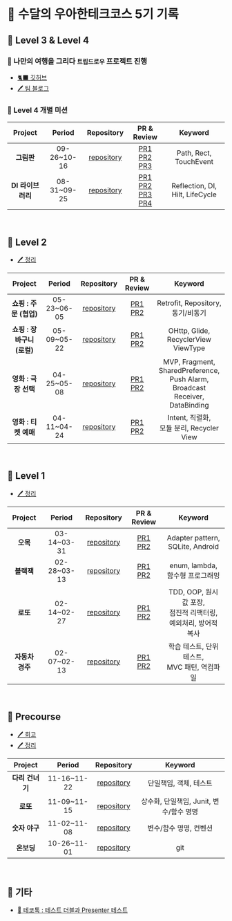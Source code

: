 # 🦦 수달의 우아한테크코스 5기 기록

## 📘 Level 3 & Level 4

### 🚩 나만의 여행을 그리다 `트립드로우` 프로젝트 진행   
- [🐈‍⬛ 깃허브](https://github.com/woowacourse-teams/2023-trip-draw)   
- [🖊️ 팀 블로그](https://tripdraw.blog/archive)

### 📌 Level 4 개별 미션

| Project | Period | Repository | PR & Review | Keyword |
|:-----:|:-----:|:---:|:---:|:---:|
|**그림판**|09-26~10-16|[repository](https://github.com/otter66/android-paint)|[PR1](https://github.com/woowacourse/android-paint/pull/24) <br> [PR2](https://github.com/woowacourse/android-paint/pull/39) <br> [PR3](https://github.com/woowacourse/android-paint/pull/68)|Path, Rect, TouchEvent|
|**DI 라이브러리**|08-31~09-25|[repository](https://github.com/otter66/android-di)|[PR1](https://github.com/woowacourse/android-di/pull/21) <br> [PR2](https://github.com/woowacourse/android-di/pull/48) <br> [PR3](https://github.com/woowacourse/android-di/pull/67) <br> [PR4](https://github.com/woowacourse/android-di/pull/81)|Reflection, DI, Hilt, LifeCycle|

<br/>

## 📒 Level 2
- [🖊️ 정리](https://korean-otter.tistory.com/231)

| Project | Period | Repository | PR & Review | Keyword |
|:-----:|:-----:|:---:|:---:|:---:|
|**쇼핑 : 주문 (협업)**|05-23~06-05|[repository](https://github.com/otter66/android-shopping-order)|[PR1](https://github.com/woowacourse/android-shopping-order/pull/21) <br> [PR2](https://github.com/woowacourse/android-shopping-order/pull/39)|Retrofit, Repository, 동기/비동기|
|**쇼핑 : 장바구니 (로컬)**|05-09~05-22|[repository](https://github.com/otter66/android-shopping-cart)|[PR1](https://github.com/woowacourse/android-shopping-cart/pull/7) <br> [PR2](https://github.com/woowacourse/android-shopping-cart/pull/31)|OHttp, Glide, <br> RecyclerView ViewType|
|**영화 : 극장 선택**|04-25~05-08|[repository](https://github.com/otter66/android-movie-theater)|[PR1](https://github.com/woowacourse/android-movie-theater/pull/9) <br> [PR2](https://github.com/woowacourse/android-movie-theater/pull/39)|MVP, Fragment, <br> SharedPreference, <br> Push Alarm, <br> Broadcast Receiver,  <br> DataBinding|
|**영화 : 티켓 예매**|04-11~04-24|[repository](https://github.com/otter66/android-movie-ticket)|[PR1](https://github.com/woowacourse/android-movie-ticket/pull/4) <br> [PR2](https://github.com/woowacourse/android-movie-ticket/pull/43)|Intent, 직렬화, <br> 모듈 분리, Recycler View|

<br>

## 📙 Level 1
- [🖊️ 정리](https://korean-otter.tistory.com/219)

| Project | Period | Repository | PR & Review | Keyword |
|:-----:|:-----:|:---:|:---:|:---:|
|**오목**|03-14~03-31|[repository](https://github.com/otter66/kotlin-omok)|[PR1](https://github.com/woowacourse/kotlin-omok/pull/9) <br> [PR2](https://github.com/woowacourse/kotlin-omok/pull/46)|Adapter pattern, SQLite, Android|
|**블랙잭**|02-28~03-13|[repository](https://github.com/otter66/kotlin-blackjack)|[PR1](https://github.com/woowacourse/kotlin-blackjack/pull/24) <br> [PR2](https://github.com/woowacourse/kotlin-blackjack/pull/58)|enum, lambda, 함수형 프로그래밍|
|**로또**|02-14~02-27|[repository](https://github.com/otter66/kotlin-lotto)|[PR1](https://github.com/woowacourse/kotlin-lotto/pull/13) <br> [PR2](https://github.com/woowacourse/kotlin-lotto/pull/53)|TDD, OOP, 원시값 포장, <br> 점진적 리팩터링, 예외처리, 방어적 복사|
|**자동차 경주**|02-07~02-13|[repository](https://github.com/otter66/kotlin-racingcar)|[PR1](https://github.com/woowacourse/kotlin-racingcar/pull/48) <br> [PR2](https://github.com/woowacourse/kotlin-racingcar/pull/77)|학습 테스트, 단위 테스트, <br> MVC 패턴, 역컴파일|

<br>

## 📕 Precourse
- [🖊️ 회고](https://korean-otter.tistory.com/195)
- [🖊️ 정리](https://korean-otter.tistory.com/202)

| Project | Period | Repository | Keyword |
|:---:|:---:|:---:|:---:|
|**다리 건너기**|11-16~11-22|[repository](https://github.com/otter66/kotlin-bridge)|단일책임, 객체, 테스트|
|**로또**|11-09~11-15|[repository](https://github.com/otter66/kotlin-lotto)|상수화, 단일책임, Junit, 변수/함수 명명|
|**숫자 야구**|11-02~11-08|[repository](https://github.com/otter66/kotlin-baseball)|변수/함수 명명, 컨벤션|
|**온보딩**|10-26~11-01|[repository](https://github.com/otter66/kotlin-onboarding)|git|

<br/>

## 📔 기타

- [🔗 테코톡 : 테스트 더블과 Presenter 테스트](https://www.youtube.com/watch?v=A0TB7qG-JBE)

